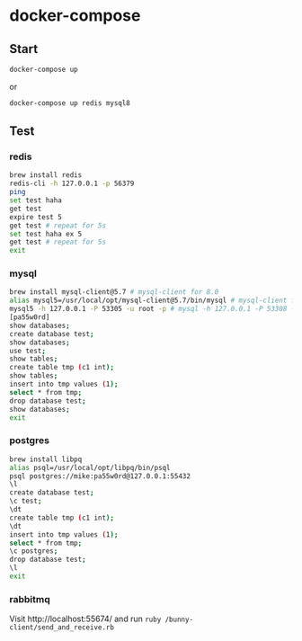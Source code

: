 # docker-compose

## Start

~~~bash
docker-compose up
~~~

or

~~~bash
docker-compose up redis mysql8
~~~

## Test

### redis

~~~bash
brew install redis
redis-cli -h 127.0.0.1 -p 56379
ping
set test haha
get test
expire test 5
get test # repeat for 5s
set test haha ex 5
get test # repeat for 5s
exit
~~~

### mysql

~~~bash
brew install mysql-client@5.7 # mysql-client for 8.0
alias mysql5=/usr/local/opt/mysql-client@5.7/bin/mysql # mysql-client for 8.0
mysql5 -h 127.0.0.1 -P 53305 -u root -p # mysql -h 127.0.0.1 -P 53308 -u root -p
[pa55w0rd]
show databases;
create database test;
show databases;
use test;
show tables;
create table tmp (c1 int);
show tables;
insert into tmp values (1);
select * from tmp;
drop database test;
show databases;
exit
~~~

### postgres

~~~bash
brew install libpq
alias psql=/usr/local/opt/libpq/bin/psql
psql postgres://mike:pa55w0rd@127.0.0.1:55432
\l
create database test;
\c test;
\dt
create table tmp (c1 int);
\dt
insert into tmp values (1);
select * from tmp;
\c postgres;
drop database test;
\l
exit
~~~

### rabbitmq

Visit http://localhost:55674/ and run `ruby /bunny-client/send_and_receive.rb`
